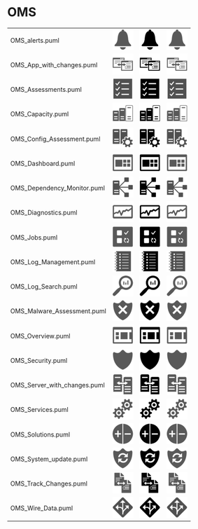 # OMS

|   |   |   |   |
|---|---|---|---|
| OMS_alerts.puml | ![MSIMG_OMSALERTS_C](oms_alerts.png) | ![MSIMG_OMSALERTS_M](oms_alerts_mono.png) | ![MSIMG_OMSALERTS_G](oms_alerts_gray.png) | 
| OMS_App_with_changes.puml | ![MSIMG_OMSAPPWITHCHANGES_C](oms_app_with_changes.png) | ![MSIMG_OMSAPPWITHCHANGES_M](oms_app_with_changes_mono.png) | ![MSIMG_OMSAPPWITHCHANGES_G](oms_app_with_changes_gray.png) | 
| OMS_Assessments.puml | ![MSIMG_OMSASSESSMENTS_C](oms_assessments.png) | ![MSIMG_OMSASSESSMENTS_M](oms_assessments_mono.png) | ![MSIMG_OMSASSESSMENTS_G](oms_assessments_gray.png) | 
| OMS_Capacity.puml | ![MSIMG_OMSCAPACITY_C](oms_capacity.png) | ![MSIMG_OMSCAPACITY_M](oms_capacity_mono.png) | ![MSIMG_OMSCAPACITY_G](oms_capacity_gray.png) | 
| OMS_Config_Assessment.puml | ![MSIMG_OMSCONFIGASSESSMENT_C](oms_config_assessment.png) | ![MSIMG_OMSCONFIGASSESSMENT_M](oms_config_assessment_mono.png) | ![MSIMG_OMSCONFIGASSESSMENT_G](oms_config_assessment_gray.png) | 
| OMS_Dashboard.puml | ![MSIMG_OMSDASHBOARD_C](oms_dashboard.png) | ![MSIMG_OMSDASHBOARD_M](oms_dashboard_mono.png) | ![MSIMG_OMSDASHBOARD_G](oms_dashboard_gray.png) | 
| OMS_Dependency_Monitor.puml | ![MSIMG_OMSDEPENDENCYMONITOR_C](oms_dependency_monitor.png) | ![MSIMG_OMSDEPENDENCYMONITOR_M](oms_dependency_monitor_mono.png) | ![MSIMG_OMSDEPENDENCYMONITOR_G](oms_dependency_monitor_gray.png) | 
| OMS_Diagnostics.puml | ![MSIMG_OMSDIAGNOSTICS_C](oms_diagnostics.png) | ![MSIMG_OMSDIAGNOSTICS_M](oms_diagnostics_mono.png) | ![MSIMG_OMSDIAGNOSTICS_G](oms_diagnostics_gray.png) | 
| OMS_Jobs.puml | ![MSIMG_OMSJOBS_C](oms_jobs.png) | ![MSIMG_OMSJOBS_M](oms_jobs_mono.png) | ![MSIMG_OMSJOBS_G](oms_jobs_gray.png) | 
| OMS_Log_Management.puml | ![MSIMG_OMSLOGMANAGEMENT_C](oms_log_management.png) | ![MSIMG_OMSLOGMANAGEMENT_M](oms_log_management_mono.png) | ![MSIMG_OMSLOGMANAGEMENT_G](oms_log_management_gray.png) | 
| OMS_Log_Search.puml | ![MSIMG_OMSLOGSEARCH_C](oms_log_search.png) | ![MSIMG_OMSLOGSEARCH_M](oms_log_search_mono.png) | ![MSIMG_OMSLOGSEARCH_G](oms_log_search_gray.png) | 
| OMS_Malware_Assessment.puml | ![MSIMG_OMSMALWAREASSESSMENT_C](oms_malware_assessment.png) | ![MSIMG_OMSMALWAREASSESSMENT_M](oms_malware_assessment_mono.png) | ![MSIMG_OMSMALWAREASSESSMENT_G](oms_malware_assessment_gray.png) | 
| OMS_Overview.puml | ![MSIMG_OMSOVERVIEW_C](oms_overview.png) | ![MSIMG_OMSOVERVIEW_M](oms_overview_mono.png) | ![MSIMG_OMSOVERVIEW_G](oms_overview_gray.png) | 
| OMS_Security.puml | ![MSIMG_OMSSECURITY_C](oms_security.png) | ![MSIMG_OMSSECURITY_M](oms_security_mono.png) | ![MSIMG_OMSSECURITY_G](oms_security_gray.png) | 
| OMS_Server_with_changes.puml | ![MSIMG_OMSSERVERWITHCHANGES_C](oms_server_with_changes.png) | ![MSIMG_OMSSERVERWITHCHANGES_M](oms_server_with_changes_mono.png) | ![MSIMG_OMSSERVERWITHCHANGES_G](oms_server_with_changes_gray.png) | 
| OMS_Services.puml | ![MSIMG_OMSSERVICES_C](oms_services.png) | ![MSIMG_OMSSERVICES_M](oms_services_mono.png) | ![MSIMG_OMSSERVICES_G](oms_services_gray.png) | 
| OMS_Solutions.puml | ![MSIMG_OMSSOLUTIONS_C](oms_solutions.png) | ![MSIMG_OMSSOLUTIONS_M](oms_solutions_mono.png) | ![MSIMG_OMSSOLUTIONS_G](oms_solutions_gray.png) | 
| OMS_System_update.puml | ![MSIMG_OMSSYSTEMUPDATE_C](oms_system_update.png) | ![MSIMG_OMSSYSTEMUPDATE_M](oms_system_update_mono.png) | ![MSIMG_OMSSYSTEMUPDATE_G](oms_system_update_gray.png) | 
| OMS_Track_Changes.puml | ![MSIMG_OMSTRACKCHANGES_C](oms_track_changes.png) | ![MSIMG_OMSTRACKCHANGES_M](oms_track_changes_mono.png) | ![MSIMG_OMSTRACKCHANGES_G](oms_track_changes_gray.png) | 
| OMS_Wire_Data.puml | ![MSIMG_OMSWIREDATA_C](oms_wire_data.png) | ![MSIMG_OMSWIREDATA_M](oms_wire_data_mono.png) | ![MSIMG_OMSWIREDATA_G](oms_wire_data_gray.png) | 
